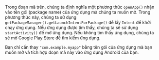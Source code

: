 Trong đoạn mã trên, chúng ta định nghĩa một phương thức `openApp()` nhận vào tên gói (package name) của ứng dụng mà chúng ta muốn mở. Trong phương thức này, chúng ta sử dụng `getPackageManager().getLaunchIntentForPackage()` để lấy `Intent` để khởi chạy ứng dụng. Nếu ứng dụng được tìm thấy, chúng ta sẽ sử dụng `startActivity()` để mở ứng dụng. Nếu không tìm thấy ứng dụng, chúng ta sẽ mở Google Play Store để tìm kiếm ứng dụng.

Bạn chỉ cần thay `"com.example.myapp"` bằng tên gói của ứng dụng mà bạn muốn mở và tích hợp đoạn mã này vào ứng dụng Android của bạn.
